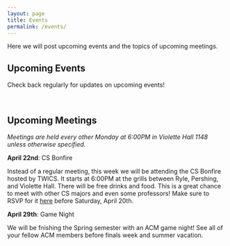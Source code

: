 ```yaml
---
layout: page
title: Events
permalink: /events/
---
```


Here we will post upcoming events and the topics of upcoming meetings. 



## Upcoming Events

Check back regularly for updates on upcoming events! 

<br/>


## Upcoming Meetings

*Meetings are held every other Monday at 6:00PM in Violette Hall 1148 unless otherwise specified.*

**April 22nd**: CS Bonfire

Instead of a regular meeting, this week we will be attending the CS Bonfire hosted by TWICS. It starts at 6:00PM at the grills between Ryle, Pershing, and Violette Hall. There will be free drinks and food. This is a great chance to meet with other CS majors and even some professors! Make sure to RSVP for it [here][TWICS] before Saturday, April 20th. 

**April 29th**: Game Night

We will be fnishing the Spring semester with an ACM game night! See all of your fellow ACM members before finals week and summer vacation. 



[TWICS]: https://docs.google.com/forms/d/e/1FAIpQLScCbiCK-mrGl2NK5qnvPjU4RAQryNq9FTIPKRjTcovHzsYX2Q/viewform
[HT]: {{site.baseurl}}/hacktruman/
[GJ]: {{site.baseurl}}/gamejam/
[HI]: https://hackisu.org
[SH]: https://hackathon.mst.edu
[RT]: https://www.eventbrite.com/e/shamhacks-2018-tickets-39820147132
[BI]: https://bsidesiowa.com
[HUI]: https://bigdata.uiowa.edu/
[TH]: http://tigerhacks.missouri.edu/
[THSignUp]: https://docs.google.com/forms/d/e/1FAIpQLSfr4ToMbz6rgbkddFVo2f28jlBnWvGhA_iqpOnnYJaxyXPjgQ/viewform
[prereg]: https://docs.google.com/forms/d/e/1FAIpQLSchsn5GW4XCcQAdmWlcy_RlRr8HXViZeXF0hDagANh5dkHEhQ/viewform
[S&T]: https://pickhacks.io/
[S&T_location]: https://www.google.com/maps/place/Havener+Center/@38.1959288,-91.9552169,9z/data=!4m5!3m4!1s0x87da54c8a1cb72e5:0x5433f63da26259b6!8m2!3d37.9548037!4d-91.7763536?shorturl=1
[SO]: https://www.soinc.org/game-b